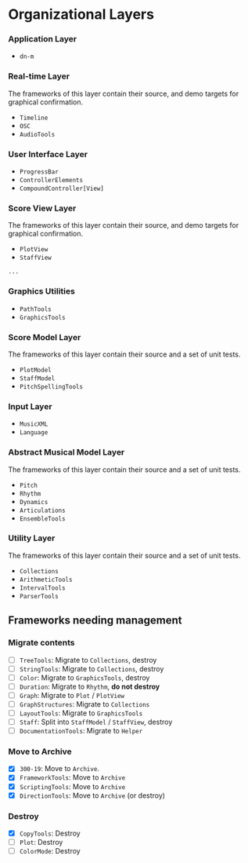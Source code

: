 # Organizational Layers

### Application Layer

- `dn-m`

### Real-time Layer

The frameworks of this layer contain their source, and demo targets for graphical confirmation.

- `Timeline`
- `OSC`
- `AudioTools`

### User Interface Layer
- `ProgressBar`
- `ControllerElements`
- `CompoundController[View]`

### Score View Layer

The frameworks of this layer contain their source, and demo targets for graphical confirmation.

- `PlotView`
- `StaffView`

`...`

### Graphics Utilities

- `PathTools`
- `GraphicsTools`

### Score Model Layer

The frameworks of this layer contain their source and a set of unit tests.

- `PlotModel`
- `StaffModel`
- `PitchSpellingTools`

### Input Layer

- `MusicXML`
- `Language`

### Abstract Musical Model Layer

The frameworks of this layer contain their source and a set of unit tests.

- `Pitch`
- `Rhythm`
- `Dynamics`
- `Articulations`
- `EnsembleTools`

### Utility Layer

The frameworks of this layer contain their source and a set of unit tests.

- `Collections`
- `ArithmeticTools`
- `IntervalTools`
- `ParserTools`

## Frameworks needing management

### Migrate contents

- [ ] `TreeTools`: Migrate to `Collections`, destroy
- [ ] `StringTools`: Migrate to `Collections`, destroy
- [ ] `Color`: Migrate to `GraphicsTools`, destroy
- [ ] `Duration`: Migrate to `Rhythm`, **do not destroy**
- [ ] `Graph`: Migrate to `Plot` / `PlotView`
- [ ] `GraphStructures`: Migrate to `Collections`
- [ ] `LayoutTools`: Migrate to `GraphicsTools`
- [ ] `Staff`: Split into `StaffModel` / `StaffView`, destroy
- [ ] `DocumentationTools`: Migrate to `Helper`

### Move to Archive

- [x] `300-19`: Move to `Archive`.
- [x] `FrameworkTools`: Move to `Archive`
- [x] `ScriptingTools`: Move to `Archive`
- [x] `DirectionTools`: Move to `Archive` (or destroy)

### Destroy
- [x] `CopyTools`: Destroy
- [ ] `Plot`: Destroy
- [ ] `ColorMode`: Destroy

